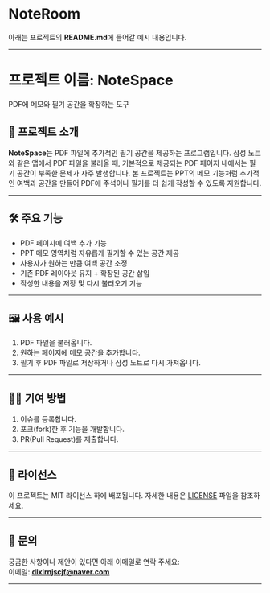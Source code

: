 # NoteRoom

아래는 프로젝트의 **README.md**에 들어갈 예시 내용입니다.

---

# 프로젝트 이름: **NoteSpace**

PDF에 메모와 필기 공간을 확장하는 도구

## 📑 프로젝트 소개

**NoteSpace**는 PDF 파일에 추가적인 필기 공간을 제공하는 프로그램입니다. 삼성 노트와 같은 앱에서 PDF 파일을 불러올 때, 기본적으로 제공되는 PDF 페이지
내에서는 필기 공간이 부족한 문제가 자주 발생합니다. 본 프로젝트는 PPT의 메모 기능처럼 추가적인 여백과 공간을 만들어 PDF에 주석이나 필기를 더 쉽게 작성할 수 있도록
지원합니다.

---

## 🛠 주요 기능

- PDF 페이지에 여백 추가 기능
- PPT 메모 영역처럼 자유롭게 필기할 수 있는 공간 제공
- 사용자가 원하는 만큼 여백 공간 조정
- 기존 PDF 레이아웃 유지 + 확장된 공간 삽입
- 작성한 내용을 저장 및 다시 불러오기 기능

---

## 🖼️ 사용 예시

1. PDF 파일을 불러옵니다.
2. 원하는 페이지에 메모 공간을 추가합니다.
3. 필기 후 PDF 파일로 저장하거나 삼성 노트로 다시 가져옵니다.

---

## 🧑‍💻 기여 방법

1. 이슈를 등록합니다.
2. 포크(fork)한 후 기능을 개발합니다.
3. PR(Pull Request)를 제출합니다.

---

## 📃 라이선스

이 프로젝트는 MIT 라이선스 하에 배포됩니다. 자세한 내용은 [LICENSE](./LICENSE) 파일을 참조하세요.

---

## 📧 문의

궁금한 사항이나 제안이 있다면 아래 이메일로 연락 주세요:  
이메일: **dlxlrnjscjf@naver.com**

---
